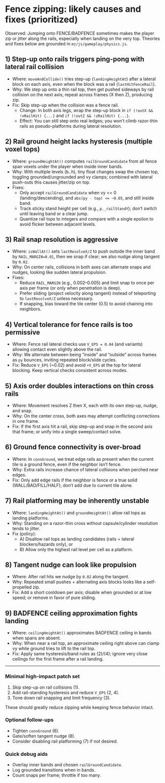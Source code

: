 # Fence zipping: likely causes and fixes (prioritized)

Observed: Jumping onto FENCE/BADFENCE sometimes makes the player zip or jitter along the rails, especially when landing on the very top. Theories and fixes below are grounded in `mz/js/gameplay/physics.js`.

## 1) Step-up onto rails triggers ping-pong with lateral rail collision

- Where: `moveAndCollide()` tries step-up (`landingHeightAt`) after a lateral block on each axis, even when the block was a rail (`lastHitFenceRail`).
- Why: We step up onto a thin rail top, then get pushed sideways by rail collision on the next axis; repeat across frames (X then Z), producing zip.
- Fix: Skip step-up when the collision was a fence rail.
  - Change: In both axis legs, wrap the step-up block in `if (!outX && !xRailHit) {...}` and `if (!outZ && !zRailHit) {...}`.
  - Effect: You can still step onto real ledges; you won’t climb razor-thin rails as pseudo-platforms during lateral resolution.

## 2) Rail ground height lacks hysteresis (multiple voxel tops)

- Where: `groundHeightAt()` computes `railGroundCandidate` from all fence span voxels under the player when inside inner bands.
- Why: With multiple levels (b..h), tiny float changes swap the chosen top, toggling grounded/ungrounded and vy clamps; combined with lateral push-outs this causes jitter/zip on top.
- Fixes:
  - Only accept `railGroundCandidate` when vy <= 0 (landing/descending), and `abs(py - top) <= ~0.05`, and still inside band.
  - Track sticky stand height per cell (e.g., `p._railStandY`); don’t switch until leaving band or a clear jump.
  - Quantize rail tops to integers and compare with a single epsilon to avoid flicker between adjacent levels.

## 3) Rail snap resolution is aggressive

- Where: `isWallAt()` sets `lastResolveX/Z` to push outside the inner band by `RAIL_MARGIN=0.01`, then we snap if clear; we also nudge along tangent by `0.02`.
- Why: On center rails, collisions in both axes can alternate snaps and nudges, looking like sudden lateral propulsion.
- Fixes:
  - Reduce `RAIL_MARGIN` (e.g., 0.002–0.005) and limit snap to once per axis per frame (or only when penetration is deep).
  - Prefer sliding (project velocity along tangent) instead of teleporting to `lastResolveX/Z` unless necessary.
  - If snapping, bias toward the tile center (0.5) to avoid chaining into neighbors.

## 4) Vertical tolerance for fence rails is too permissive

- Where: Fence rail lateral checks use `V_EPS = 0.04` (and variants) allowing contact even slightly above the rail.
- Why: We alternate between being “inside” and “outside” across frames as `py` bounces, inviting repeated block/slide cycles.
- Fix: Reduce `V_EPS` (~0.02) and avoid `+V_EPS` at the top for lateral blocking. Keep vertical checks consistent across modes.

## 5) Axis order doubles interactions on thin cross rails

- Where: Movement resolves Z then X, each with its own step-up, nudge, and snap.
- Why: On the center cross, both axes may attempt conflicting corrections in one frame.
- Fix: If the first axis hit a rail, skip step-up and snap in the second axis that frame; or unify into a single sweep/contact solve.

## 6) Ground fence connectivity is over-broad

- Where: In `connGround`, we treat edge rails as present when the current tile is a ground fence, even if the neighbor isn’t fence.
- Why: Extra rails increase chance of lateral collisions when perched near edges.
- Fix: Only add edge rails if the neighbor is fence or a true solid (WALL/BAD/FILL/HALF); don’t add due to current tile alone.

## 7) Rail platforming may be inherently unstable

- Where: `landingHeightAt()` and `groundHeightAt()` allow rail tops as landing platforms.
- Why: Standing on a razor-thin cross without capsule/cylinder resolution tends to jitter.
- Fix (policy):
  - A) Disallow rail tops as landing candidates (rails = lateral blockers/hazards only), or
  - B) Allow only the highest rail level per cell as a platform.

## 8) Tangent nudge can look like propulsion

- Where: After rail hits we nudge by `0.02` along the tangent.
- Why: Repeated small pushes + alternating axis blocks looks like a self-propelled zip.
- Fix: Add a short cooldown per axis; disable when grounded or at low speed; or remove in favor of pure sliding.

## 9) BADFENCE ceiling approximation fights landing

- Where: `ceilingHeightAt()` approximates BADFENCE ceiling in bands when spans are absent.
- Why: When near a rail top, an approximate ceiling right above can clamp vy while ground tries to lift to the rail top.
- Fix: Apply same hysteresis/band rules as (2)/(4); ignore very close ceilings for the first frame after a rail landing.

---

### Minimal high-impact patch set

1) Skip step-up on rail collisions (1).
2) Add rail-standing hysteresis and reduce `V_EPS` (2, 4).
3) Tone down rail snapping and limit frequency (3).

These should greatly reduce zipping while keeping fence behavior intact.

### Optional follow-ups

- Tighten `connGround` (6).
- Gate/soften tangent nudge (8).
- Consider disabling rail platforming (7) if not desired.

### Quick debug aids

- Overlay inner bands and chosen `railGroundCandidate`.
- Log grounded transitions when in bands.
- Count snaps per frame; throttle if too many.
